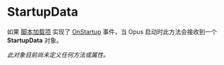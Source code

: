 # StartupData

如果 [脚本加载项](/Manual/scripting/script_add-ins/README.zh.md) 实现了 [OnStartup](../scripting_events/onstartup.zh.md) 事件，当 Opus 启动时此方法会接收到一个 **StartupData** 对象。

*此对象目前尚未定义任何方法或属性。*